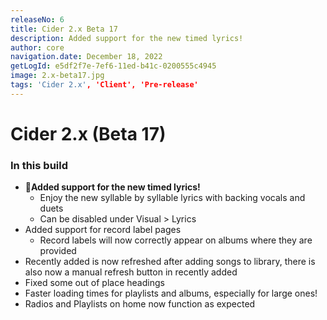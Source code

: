 ```yaml
---
releaseNo: 6
title: Cider 2.x Beta 17
description: Added support for the new timed lyrics!
author: core
navigation.date: December 18, 2022
getLogId: e5df2f7e-7ef6-11ed-b41c-0200555c4945
image: 2.x-beta17.jpg
tags: 'Cider 2.x', 'Client', 'Pre-release'
---
```


# Cider 2.x (Beta 17)

### In this build

- 🎉**Added support for the new timed lyrics!**
  - Enjoy the new syllable by syllable lyrics with backing vocals and duets
  - Can be disabled under Visual > Lyrics
- Added support for record label pages
  - Record labels will now correctly appear on albums where they are provided
- Recently added is now refreshed after adding songs to library, there is also now a manual refresh button in recently added
- Fixed some out of place headings
- Faster loading times for playlists and albums, especially for large ones!
- Radios and Playlists on home now function as expected
